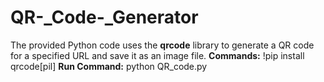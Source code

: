# QR-_Code-_Generator
The provided Python code uses the **qrcode** library to generate a QR code for a specified URL and save it as an image file.
**Commands:**
!pip install qrcode[pil]
**Run Command:** python QR_code.py
